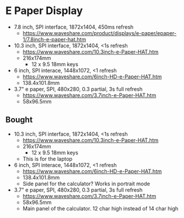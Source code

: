 # E Paper Display

* 7.8 inch, SPI interface, 1872x1404, 450ms refresh
    * <https://www.waveshare.com/product/displays/e-paper/epaper-1/7.8inch-e-paper-hat.htm>
* 10.3 inch, SPI interface, 1872x1404, <1s refresh
    * <https://www.waveshare.com/10.3inch-e-Paper-HAT.htm>
    * 216x174mm
        * 12 x 9.5 18mm keys
* 6 inch, SPI interace, 1448x1072, <1 refresh
    * <https://www.waveshare.com/6inch-HD-e-Paper-HAT.htm>
    * 138.4x101.8mm
* 3.7" e paper, SPI, 480x280, 0.3 partial, 3s full refresh
    * <https://www.waveshare.com/3.7inch-e-Paper-HAT.htm>
    * 58x96.5mm

## Bought

* 10.3 inch, SPI interface, 1872x1404, <1s refresh
    * <https://www.waveshare.com/10.3inch-e-Paper-HAT.htm>
    * 216x174mm
        * 12 x 9.5 18mm keys
    * This is for the laptop
* 6 inch, SPI interace, 1448x1072, <1 refresh
    * <https://www.waveshare.com/6inch-HD-e-Paper-HAT.htm>
    * 138.4x101.8mm
    * Side panel for the calculator? Works in portrait mode
* 3.7" e paper, SPI, 480x280, 0.3 partial, 3s full refresh
    * <https://www.waveshare.com/3.7inch-e-Paper-HAT.htm>
    * 58x96.5mm
    * Main panel of the calculator. 12 char high instead of 14 char high
